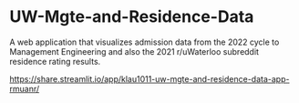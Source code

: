 # UW-Mgte-and-Residence-Data

A web application that visualizes admission data from the 2022 cycle to Management Engineering and also the 2021 r/uWaterloo subreddit residence rating results.

https://share.streamlit.io/app/klau1011-uw-mgte-and-residence-data-app-rmuanr/
